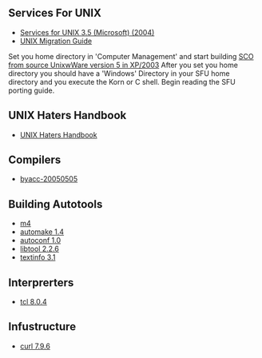 <h2>Services For UNIX</h2>
<ul>
<li><a target="_self" href="https://archive.org/details/cdrom-services-unix-3.5-microsoft-2004">Services for UNIX 3.5 (Microsoft) (2004)</a></li>
<li><a target="_self" href="https://archive.org/details/microsoftunixapp0000unse">UNIX Migration Guide</a></li>
</ul>

<p>Set you home directory in 'Computer Management' and start building <a target="_self" href="https://www.sco.com/skunkware/">SCO from source UnixwWare version 5 in XP/2003</a>
After you set you home directory you should have a 'Windows' Directory in your SFU home directory and you execute the Korn or C shell. Begin reading the SFU porting guide.</p>

<h2>UNIX Haters Handbook</h2>
<ul>
<li><a target="_self" href="ugh.pdf">UNIX Haters Handbook</a></li>
</ul>
<h2>Compilers</h2>
<ul>
<li><a target="_self" href="">byacc-20050505</a></li>
</ul>
<h2>Building Autotools</h2>
<ul>
<li><a target="_self" href="https://www.gnu.org/software/m4/">m4</li>
<li><a target="_self" href="">automake 1.4</a></li>
<li><a target="_self" href="">autoconf 1.0</a></li>
<li><a target="_self" href="">libtool 2.2.6</a></li>
<li><a target="_self" href="https://www.gnu.org/software/texinfo/">textinfo 3.1</a></li>
</ul>
<h2>Interprerters</h2>
<ul>
<li><a target="_self" href="">tcl 8.0.4</a></li>
</ul>
<h2>Infustructure</h2>
<ul>
<li><a target="_self" href="">curl 7.9.6</a></li>
</ul>

